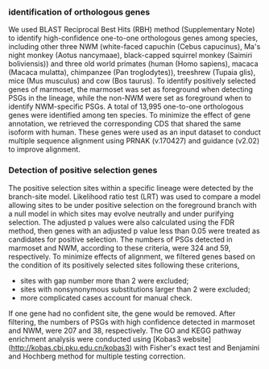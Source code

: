 ### identification of orthologous genes

We used BLAST Reciprocal Best Hits (RBH) method (Supplementary Note) to identify high-confidence one-to-one orthologous genes among species, including other three NWM (white-faced capuchin (Cebus capucinus), Ma's night monkey (Aotus nancymaae), black-capped squirrel monkey (Saimiri boliviensis)) and three old world primates (human (Homo sapiens), macaca (Macaca mulatta), chimpanzee (Pan troglodytes)), treeshrew (Tupaia glis), mice (Mus musculus) and cow (Bos taurus). To identify positively selected genes of marmoset, the marmoset was set as foreground when detecting PSGs in the lineage, while the non-NWM were set as foreground when to identify NWM-specific PSGs. A total of 13,995 one-to-one orthologous genes were identified among ten species. To minimize the effect of gene annotation, we retrieved the corresponding CDS that shared the same isoform with human. These genes were used as an input dataset to conduct multiple sequence alignment using PRNAK (v.170427) and guidance (v2.02) to improve alignment. 





### Detection of positive selection genes

The positive selection sites within a specific lineage were detected by the branch-site model. Likelihood ratio test (LRT) was used to compare a model allowing sites to be under positive selection on the foreground branch with a null model in which sites may evolve neutrally and under purifying selection. The adjusted p values were also calculated using the FDR method, then genes with an adjusted p value less than 0.05 were treated as candidates for positive selection. The numbers of PSGs detected in marmoset and NWM, according to these criteria, were 324 and 59, respectively. To minimize effects of alignment, we filtered genes based on the condition of its positively selected sites following these criterions,
 
- sites with gap number more than 2 were excluded; 
- sites with nonsynonymous substitutions larger than 2 were excluded; 
- more complicated cases account for manual check. 

If one gene had no confident site, the gene would be removed. After filtering, the numbers of PSGs with high confidence detected in marmoset and NWM, were 207 and 38, respectively. The GO and KEGG pathway enrichment analysis were conducted using [Kobas3 website] (http://kobas.cbi.pku.edu.cn/kobas3) with Fisher's exact test and Benjamini and Hochberg method for multiple testing correction.
